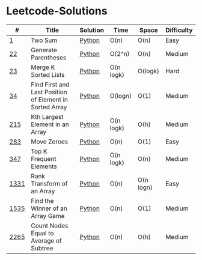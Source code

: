 # Leetcode-Solutions

| #                                                                                                        | Title                                                   | Solution                                                                                                                  | Time      | Space     | Difficulty |
|----------------------------------------------------------------------------------------------------------|---------------------------------------------------------|---------------------------------------------------------------------------------------------------------------------------|-----------|-----------|------------|
| [1](https://leetcode.com/problems/two-sum/description/)                                                  | Two Sum                                                 | [Python](https://github.com/brandon-charest/Leetcode-Solutions/blob/main/Python/TwoSum.py)                                | O(n)      | O(n)      | Easy       |
| [22](https://leetcode.com/problems/generate-parentheses/description/)                                    | Generate Parentheses                                    | [Python](https://github.com/brandon-charest/Leetcode-Solutions/blob/main/Python/GenerateParentheses.py)                   | O(2^n)    | O(n)      | Medium     |
| [23](https://leetcode.com/problems/merge-k-sorted-lists/)                                                | Merge K Sorted Lists                                    | [Python](https://github.com/brandon-charest/Leetcode-Solutions/blob/main/Python/MergeKSortedLists.py)                     | O(n logk) | O(logk)   | Hard       |
| [34](https://leetcode.com/problems/find-first-and-last-position-of-element-in-sorted-array/description/) | Find First and Last Position of Element in Sorted Array | [Python](https://github.com/brandon-charest/Leetcode-Solutions/blob/main/Python/FindFirstAndLastPositionInSortedArray.py) | O(logn)   | O(1)      | Medium     |
| [215](https://leetcode.com/problems/kth-largest-element-in-an-array/description/)                        | Kth Largest Element in an Array                         | [Python](https://github.com/brandon-charest/Leetcode-Solutions/blob/main/Python/KthLargestElementInArray.py)              | O(n logk) | O(h)      | Medium     |
| [283](https://leetcode.com/problems/move-zeroes/description/)                                            | Move Zeroes                                             | [Python](https://github.com/brandon-charest/Leetcode-Solutions/blob/main/Python/MoveZeroes.py)                            | O(n)      | O(1)      | Easy       |
| [347](https://leetcode.com/problems/top-k-frequent-elements/description/)                                | Top K Frequent Elements                                 | [Python](https://github.com/brandon-charest/Leetcode-Solutions/blob/main/Python/TopKFrequentElements.py)                  | O(n logk) | O(n)      | Medium     |
| [1331](https://leetcode.com/problems/rank-transform-of-an-array/description/)                            | Rank Transform of an Array                              | [Python](https://github.com/brandon-charest/Leetcode-Solutions/blob/main/Python/RankTransformArray.py)                    | O(n)      | O(n logn) | Easy       |
| [1535](https://leetcode.com/problems/find-the-winner-of-an-array-game/description/)                      | Find the Winner of an Array Game                        | [Python](https://github.com/brandon-charest/Leetcode-Solutions/blob/main/Python/WinnerOfArrayGame.py)                     | O(n)      | O(1)      | Medium     |
| [2265](https://leetcode.com/problems/count-nodes-equal-to-average-of-subtree/)                           | Count Nodes Equal to Average of Subtree                 | [Python](https://github.com/brandon-charest/Leetcode-Solutions/blob/main/Python/CountNodesEqualToAverage.py)              | O(n)      | O(h)      | Medium     |


